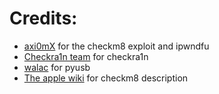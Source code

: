 # Credits:
- [axi0mX](https://github.com/axi0mx) for the checkm8 exploit and ipwndfu
- [Checkra1n team](https://github.com/checkra1n) for checkra1n
- [walac](https://github.com/walac) for pyusb
- [The apple wiki](https://theapplewiki.com/wiki/) for checkm8 description
